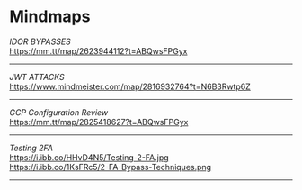 # Mindmaps



*IDOR BYPASSES*  <br>    https://mm.tt/map/2623944112?t=ABQwsFPGyx <br>
______________________________________________________________________________
*JWT ATTACKS*  <br>    https://www.mindmeister.com/map/2816932764?t=N6B3Rwtp6Z

____________________________________________________________________________________
*GCP Configuration Review*  <br>    https://mm.tt/map/2825418627?t=ABQwsFPGyx

____________________________________________________________________________________
*Testing 2FA*  <br>   https://i.ibb.co/HHvD4N5/Testing-2-FA.jpg <br> https://i.ibb.co/1KsFRc5/2-FA-Bypass-Techniques.png
____________________________________________________________________________________
